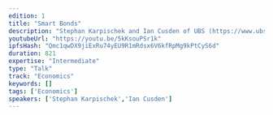 ```yaml
---
edition: 1
title: "Smart Bonds"
description: "Stephan Karpischek and Ian Cusden of UBS (https://www.ubs.com/global/en.html) present on their Smart Bonds Platform built using the Ethereum software stack."
youtubeUrl: "https://youtu.be/5kKsouPSr1k"
ipfsHash: "Qmc1qwDX9jiExRu74yEU9R1mRdsx6V6kfRpMg9kPtCyS6d"
duration: 821
expertise: "Intermediate"
type: "Talk"
track: "Economics"
keywords: []
tags: ['Economics']
speakers: ['Stephan Karpischek','Ian Cusden']
---
```

